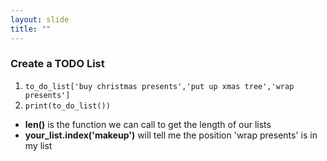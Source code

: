 ```yaml
---
layout: slide
title: ""
---
```

### Create a TODO List

1. `to_do_list['buy christmas presents','put up xmas tree','wrap presents']`
2. `print(to_do_list())`

- **len()** is the function we can call to get the length of our lists  
- **your_list.index('makeup')** will tell me the position 'wrap presents' is in my list 
